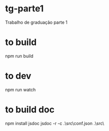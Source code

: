 # tg-parte1
Trabalho de graduação parte 1

# to build
npm run build

# to dev
npm run watch

# to build doc
npm install jsdoc
jsdoc -r -c .\src\conf.json .\src\ 